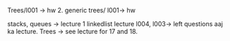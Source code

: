 Trees/l001 -> hw
2. generic trees/ l001-> hw

stacks, queues -> lecture 1 
linkedlist lecture l004, l003-> left questions 
aaj ka lecture. 
Trees -> see lecture for 17 and 18.

